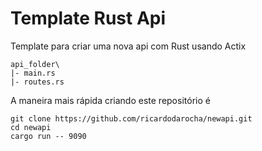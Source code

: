 # Template Rust Api

Template para criar uma nova api com Rust usando Actix

```
api_folder\
|- main.rs
|- routes.rs
```

A maneira mais rápida criando este repositório é
```
git clone https://github.com/ricardodarocha/newapi.git
cd newapi 
cargo run -- 9090

